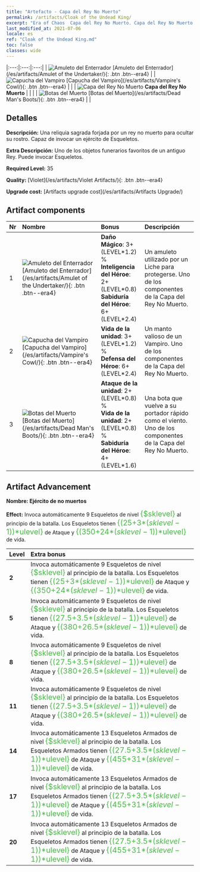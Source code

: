 ```yaml
---
title: "Artefacto - Capa del Rey No Muerto"
permalink: /artifacts/Cloak of the Undead King/
excerpt: "Era of Chaos  Capa del Rey No Muerto. Capa del Rey No Muerto Una reliquia sagrada forjada por un rey no muerto para ocultar su rostro. Capaz de invocar un ejército de Esqueletos."
last_modified_at: 2021-07-06
locale: es
ref: "Cloak of the Undead King.md"
toc: false
classes: wide
---
```


  |:---:|:---:|:---:| 
  | ![Amuleto del Enterrador](/images/t/artifact_40321.png) [Amuleto del Enterrador](/es/artifacts/Amulet of the Undertaker/){: .btn .btn--era4} |   | ![Capucha del Vampiro](/images/t/artifact_40322.png) [Capucha del Vampiro](/es/artifacts/Vampire's Cowl/){: .btn .btn--era4} | 
  |   | ![Capa del Rey No Muerto](/images/t/icon_artifact_32.png) **Capa del Rey No Muerto** |  | 
  |   | ![Botas del Muerto](/images/t/artifact_40323.png) [Botas del Muerto](/es/artifacts/Dead Man's Boots/){: .btn .btn--era4} |   | 


## Detalles

 **Descripción:** Una reliquia sagrada forjada por un rey no muerto para ocultar su rostro. Capaz de invocar un ejército de Esqueletos.

 **Extra Descripción:** Uno de los objetos funerarios favoritos de un antiguo Rey. Puede invocar Esqueletos.

 **Required Level:** 35

 **Quality:** [Violet](/es/artifacts/Violet Artifacts/){: .btn .btn--era4}

 **Upgrade cost:** [Artifacts upgrade cost](/es/artifacts/Artifacts Upgrade/)



## Artifact components

  | Nr |    Nombre    |   Bonus | Descripción | 
  |:---|:-----------|:--------|:------------| 
  | 1 | ![Amuleto del Enterrador](/images/t/artifact_40321.png) [Amuleto del Enterrador](/es/artifacts/Amulet of the Undertaker/){: .btn .btn--era4} | **Daño Mágico**: 3+(LEVEL\*1.2) %<br/>**Inteligencia del Héroe**: 2+(LEVEL\*0.8)<br/>**Sabiduría del Héroe**: 6+(LEVEL\*2.4) | Un amuleto utilizado por un Liche para protegerse. Uno de los componentes de la Capa del Rey No Muerto. | 
  | 2 | ![Capucha del Vampiro](/images/t/artifact_40322.png) [Capucha del Vampiro](/es/artifacts/Vampire's Cowl/){: .btn .btn--era4} | **Vida de la unidad**: 3+(LEVEL\*1.2) %<br/>**Defensa del Héroe**: 6+(LEVEL\*2.4) | Un manto valioso de un Vampiro. Uno de los componentes de la Capa del Rey No Muerto. | 
  | 3 | ![Botas del Muerto](/images/t/artifact_40323.png) [Botas del Muerto](/es/artifacts/Dead Man's Boots/){: .btn .btn--era4} | **Ataque de la unidad**: 2+(LEVEL\*0.8) %<br/>**Vida de la unidad**: 2+(LEVEL\*0.8) %<br/>**Sabiduría del Héroe**: 4+(LEVEL\*1.6) | Una bota que vuelve a su portador rápido como el viento. Uno de los componentes de la Capa del Rey No Muerto. | 


## Artifact Advancement

 **Nombre: Ejército de no muertos**

 **Effect:** Invoca automáticamente 9 Esqueletos de nivel <span style="color: #48b946;font-size:20px">{$sklevel}</span> al principio de la batalla. Los Esqueletos tienen <span style="color: #48b946;font-size:20px">{(25+3*($sklevel-1))*$ulevel}</span> de Ataque y <span style="color: #48b946;font-size:20px">{(350+24*($sklevel-1))*$ulevel}</span> de vida.

  |  Level  |    Extra bonus  | 
  |:--------|:----------------| 
  | **2** | Invoca automáticamente 9 Esqueletos de nivel <span style="color: #48b946;font-size:20px">{$sklevel}</span> al principio de la batalla. Los Esqueletos tienen <span style="color: #48b946;font-size:20px">{(25+3*($sklevel-1))*$ulevel}</span> de Ataque y <span style="color: #48b946;font-size:20px">{(350+24*($sklevel-1))*$ulevel}</span> de vida. | 
  | **5** | Invoca automáticamente 9 Esqueletos de nivel <span style="color: #48b946;font-size:20px">{$sklevel}</span> al principio de la batalla. Los Esqueletos tienen <span style="color: #48b946;font-size:20px">{(27.5+3.5*($sklevel-1))*$ulevel}</span> de Ataque y <span style="color: #48b946;font-size:20px">{(380+26.5*($sklevel-1))*$ulevel}</span> de vida. | 
  | **8** | Invoca automáticamente 9 Esqueletos de nivel <span style="color: #48b946;font-size:20px">{$sklevel}</span> al principio de la batalla. Los Esqueletos tienen <span style="color: #48b946;font-size:20px">{(27.5+3.5*($sklevel-1))*$ulevel}</span> de Ataque y <span style="color: #48b946;font-size:20px">{(380+26.5*($sklevel-1))*$ulevel}</span> de vida. | 
  | **11** | Invoca automáticamente 9 Esqueletos de nivel <span style="color: #48b946;font-size:20px">{$sklevel}</span> al principio de la batalla. Los Esqueletos tienen <span style="color: #48b946;font-size:20px">{(27.5+3.5*($sklevel-1))*$ulevel}</span> de Ataque y <span style="color: #48b946;font-size:20px">{(380+26.5*($sklevel-1))*$ulevel}</span> de vida. | 
  | **14** | Invoca automáticamente 13 Esqueletos Armados de nivel <span style="color: #48b946;font-size:20px">{$sklevel}</span> al principio de la batalla. Los Esqueletos Armados tienen <span style="color: #48b946;font-size:20px">{(27.5+3.5*($sklevel-1))*$ulevel}</span> de Ataque y <span style="color: #48b946;font-size:20px">{(455+31*($sklevel-1))*$ulevel}</span> de vida. | 
  | **17** | Invoca automáticamente 13 Esqueletos Armados de nivel <span style="color: #48b946;font-size:20px">{$sklevel}</span> al principio de la batalla. Los Esqueletos Armados tienen <span style="color: #48b946;font-size:20px">{(27.5+3.5*($sklevel-1))*$ulevel}</span> de Ataque y <span style="color: #48b946;font-size:20px">{(455+31*($sklevel-1))*$ulevel}</span> de vida. | 
  | **20** | Invoca automáticamente 13 Esqueletos Armados de nivel <span style="color: #48b946;font-size:20px">{$sklevel}</span> al principio de la batalla. Los Esqueletos Armados tienen <span style="color: #48b946;font-size:20px">{(27.5+3.5*($sklevel-1))*$ulevel}</span> de Ataque y <span style="color: #48b946;font-size:20px">{(455+31*($sklevel-1))*$ulevel}</span> de vida. | 
